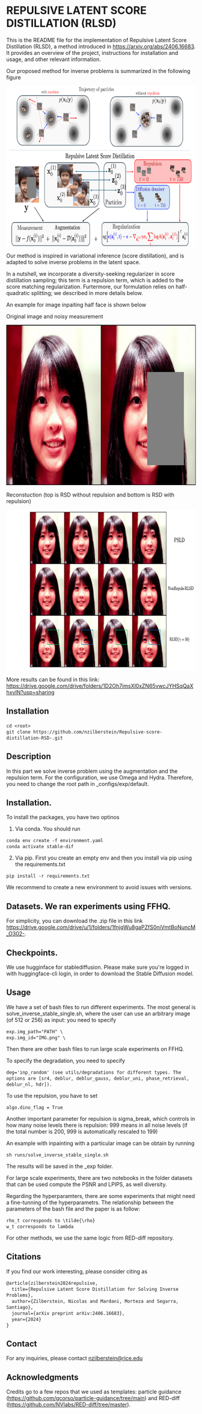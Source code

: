 # REPULSIVE LATENT SCORE DISTILLATION (RLSD)

This is the README file for the implementation of Repulsive Latent Score Distillation (RLSD), a method introduced in https://arxiv.org/abs/2406.16683.
It provides an overview of the project, instructions for installation and usage, and other relevant information.

Our proposed method for inverse problems is summarized in the following figure

<img src="https://github.com/nzilberstein/Repulsive-score-distillation-RSD-/blob/main/figures/scheme_main.png" width="800" height="425">

Our method is inspired in variational inference (score distillation), and is adapted to solve inverse problems in the latent space.

In a nutshell, we incorporate a diversity-seeking regularizer in score distillation sampling; this term is a repulsion term, which is added to the score matching regularization.
Furtermore, our formulation relies on half-quadratic splitting; we described in more details below.

An example for image inpaiting half face is shown below

Original image and noisy measurement

<img src="https://github.com/nzilberstein/Repulsive-score-distillation-RSD-/blob/main/figures/bip_large_00055_input_deg-1.png" width="800" height="425">

Reconstuction (top is RSD without repulsion and bottom is RSD with repulsion)

<img src="https://github.com/nzilberstein/Repulsive-score-distillation-RSD-/blob/main/figures/bip_large_00055_names.png" width="800" height="425">

More results can be found in this link:
https://drive.google.com/drive/folders/1D2Oh7imsXl0xZN65vwcJYHSqQaXhxvIN?usp=sharing

## Installation

```
cd <root>
git clone https://github.com/nzilberstein/Repulsive-score-distillation-RSD-.git
```

## Description

In this part we solve inverse problem using the augmentation and the repulsion term. 
For the configuration, we use Omega and Hydra.
Therefore, you need to change the root path in _configs/exp/default.

##  Installation.

To install the packages, you have two optinos

1) Via conda. You should run

```
conda env create -f environment.yaml
conda activate stable-dif
```


2) Via pip. First you create an empty env and then you install via pip using the requirements.txt

```
pip install -r requirements.txt
```

We recommend to create a new environment to avoid issues with versions.


## Datasets. We ran experiments using FFHQ.

 
For simplicity, you can download the .zip file in this link https://drive.google.com/drive/u/1/folders/1fnjqWu8gaPZfS0niVmtBoNuncM_O302-.


## Checkpoints.

We use hugginface for stablediffusion.
Please make sure you're logged in with huggingface-cli login, in order to download the Stable Diffusion model.

## Usage

We have a set of bash files to run different experiments. The most general is solve_inverse_stable_single.sh, where the user can use an arbitrary image (of 512 or 256) as input: you need to specify 

```
exp.img_path="PATH" \
exp.img_id="IMG.png" \
```

Then there are other bash files to run large scale experiments on FFHQ.

To specify the degradation, you need to specify 

```
deg='inp_random' (see utils/degradations for different types. The options are [sr4, deblur, deblur_gauss, deblur_uni, phase_retrieval, deblur_nl, hdr]).
```

To use the repulsion, you have to set 

```
algo.dino_flag = True
```

Another important parameter for repulsion is sigma_break, which controls in how many noise levels there is repulsion: 999 means in all noise levels (if the total number is 200, 999 is automatically rescaled to 199)

An example with inpainting with a particular image can be obtain by running

```
sh runs/solve_inverse_stable_single.sh
```

The results will be saved in the _exp folder.


For large scale experiments, there are two notebooks in the folder datasets that can be used compute the PSNR and LPIPS, as well diversity.

Regarding the hyperparamters, there are some experiments that might need a fine-tunning of the hyperparametrs.
The relationship between the parameters of the bash file and the paper is as follow:

```
rho_t corresponds to \tilde{\rho}
w_t corresponds to lambda
```

For other methods, we use the same logic from RED-diff repository.


## Citations

If you find our work interesting, please consider citing as

```
@article{zilberstein2024repulsive,
  title={Repulsive Latent Score Distillation for Solving Inverse Problems},
  author={Zilberstein, Nicolas and Mardani, Morteza and Segarra, Santiago},
  journal={arXiv preprint arXiv:2406.16683},
  year={2024}
}
```

## Contact

For any inquiries, please contact nzilberstein@rice.edu

## Acknowledgments

Credits go to a few repos that we used as templates: particle guidance (https://github.com/gcorso/particle-guidance/tree/main) and RED-diff (https://github.com/NVlabs/RED-diff/tree/master).
